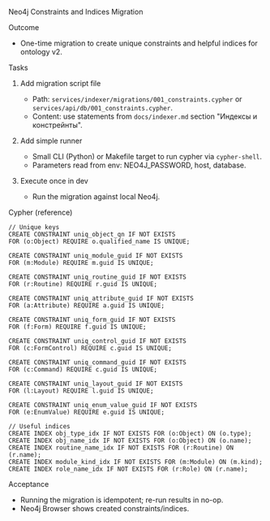 Neo4j Constraints and Indices Migration

Outcome
- One-time migration to create unique constraints and helpful indices for ontology v2.

Tasks
1) Add migration script file
   - Path: `services/indexer/migrations/001_constraints.cypher` or `services/api/db/001_constraints.cypher`.
   - Content: use statements from `docs/indexer.md` section "Индексы и констрейнты".

2) Add simple runner
   - Small CLI (Python) or Makefile target to run cypher via `cypher-shell`.
   - Parameters read from env: NEO4J_PASSWORD, host, database.

3) Execute once in dev
   - Run the migration against local Neo4j.

Cypher (reference)
```cypher
// Unique keys
CREATE CONSTRAINT uniq_object_qn IF NOT EXISTS
FOR (o:Object) REQUIRE o.qualified_name IS UNIQUE;

CREATE CONSTRAINT uniq_module_guid IF NOT EXISTS
FOR (m:Module) REQUIRE m.guid IS UNIQUE;

CREATE CONSTRAINT uniq_routine_guid IF NOT EXISTS
FOR (r:Routine) REQUIRE r.guid IS UNIQUE;

CREATE CONSTRAINT uniq_attribute_guid IF NOT EXISTS
FOR (a:Attribute) REQUIRE a.guid IS UNIQUE;

CREATE CONSTRAINT uniq_form_guid IF NOT EXISTS
FOR (f:Form) REQUIRE f.guid IS UNIQUE;

CREATE CONSTRAINT uniq_control_guid IF NOT EXISTS
FOR (c:FormControl) REQUIRE c.guid IS UNIQUE;

CREATE CONSTRAINT uniq_command_guid IF NOT EXISTS
FOR (c:Command) REQUIRE c.guid IS UNIQUE;

CREATE CONSTRAINT uniq_layout_guid IF NOT EXISTS
FOR (l:Layout) REQUIRE l.guid IS UNIQUE;

CREATE CONSTRAINT uniq_enum_value_guid IF NOT EXISTS
FOR (e:EnumValue) REQUIRE e.guid IS UNIQUE;

// Useful indices
CREATE INDEX obj_type_idx IF NOT EXISTS FOR (o:Object) ON (o.type);
CREATE INDEX obj_name_idx IF NOT EXISTS FOR (o:Object) ON (o.name);
CREATE INDEX routine_name_idx IF NOT EXISTS FOR (r:Routine) ON (r.name);
CREATE INDEX module_kind_idx IF NOT EXISTS FOR (m:Module) ON (m.kind);
CREATE INDEX role_name_idx IF NOT EXISTS FOR (r:Role) ON (r.name);
```

Acceptance
- Running the migration is idempotent; re-run results in no-op.
- Neo4j Browser shows created constraints/indices.

